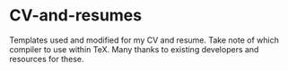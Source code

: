# CV-and-resumes

Templates used and modified for my CV and resume. Take note of which compiler to use within TeX. Many thanks to existing developers and resources for these.
